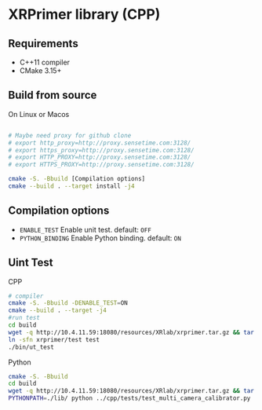 # XRPrimer library (CPP)

## Requirements
+ C++11 compiler
+ CMake 3.15+

## Build from source

On Linux or Macos

```bash

# Maybe need proxy for github clone
# export http_proxy=http://proxy.sensetime.com:3128/
# export https_proxy=http://proxy.sensetime.com:3128/
# export HTTP_PROXY=http://proxy.sensetime.com:3128/
# export HTTPS_PROXY=http://proxy.sensetime.com:3128/

cmake -S. -Bbuild [Compilation options]
cmake --build . --target install -j4
```

## Compilation options

+ `ENABLE_TEST` Enable unit test. default: `OFF`
+ `PYTHON_BINDING` Enable Python binding. default: `ON`


## Uint Test

CPP

```bash
# compiler
cmake -S. -Bbuild -DENABLE_TEST=ON
cmake --build . --target -j4
#run test
cd build
wget -q http://10.4.11.59:18080/resources/XRlab/xrprimer.tar.gz && tar -xzf xrprimer.tar.gz && rm xrprimer.tar.gz
ln -sfn xrprimer/test test
./bin/ut_test
```

Python
```bash
cmake -S. -Bbuild
cd build
wget -q http://10.4.11.59:18080/resources/XRlab/xrprimer.tar.gz && tar -xzf xrprimer.tar.gz && rm xrprimer.tar.gz
PYTHONPATH=./lib/ python ../cpp/tests/test_multi_camera_calibrator.py
```

